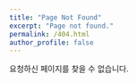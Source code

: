 ```yaml
---
title: "Page Not Found"
excerpt: "Page not found."
permalink: /404.html
author_profile: false
---
```


요청하신 페이지를 찾을 수 없습니다.

<script>
    var GOOG_FIXURL_LANG = 'en';
    var GOOG_FIXURL_SITE = '{{ site.url }}'
</script>
<script
    src="https://linkhelp.clients.google.com/tbproxy/lh/wm/fixurl.js">
</script>

